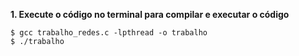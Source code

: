**1. Execute o código no terminal para compilar e executar o código**
```
$ gcc trabalho_redes.c -lpthread -o trabalho
$ ./trabalho
```
